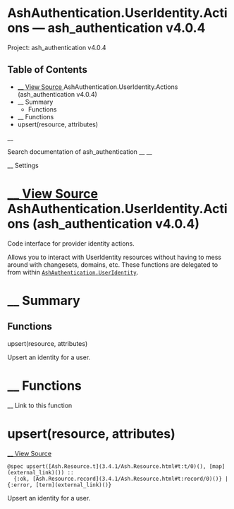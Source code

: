 # AshAuthentication.UserIdentity.Actions — ash_authentication v4.0.4

Project: ash_authentication v4.0.4

## Table of Contents

- [ __ View Source ](external_link) AshAuthentication.UserIdentity.Actions (ash_authentication v4.0.4)
- __ Summary
  - Functions
- __ Functions
- upsert(resource, attributes)

__

Search documentation of ash_authentication __ __

__ Settings

#  [ __ View Source ](external_link) AshAuthentication.UserIdentity.Actions (ash_authentication v4.0.4)

Code interface for provider identity actions.

Allows you to interact with UserIdentity resources without having to mess around with changesets, domains, etc. These functions are delegated to from within [`AshAuthentication.UserIdentity`](external_link).

#  __ Summary

##  Functions

upsert(resource, attributes)

Upsert an identity for a user.

#  __ Functions

__ Link to this function

# upsert(resource, attributes)

[ __ View Source ](external_link)
    
    
    @spec upsert([Ash.Resource.t](3.4.1/Ash.Resource.html#t:t/0)(), [map](external_link)()) ::
      {:ok, [Ash.Resource.record](3.4.1/Ash.Resource.html#t:record/0)()} | {:error, [term](external_link)()}

Upsert an identity for a user.
